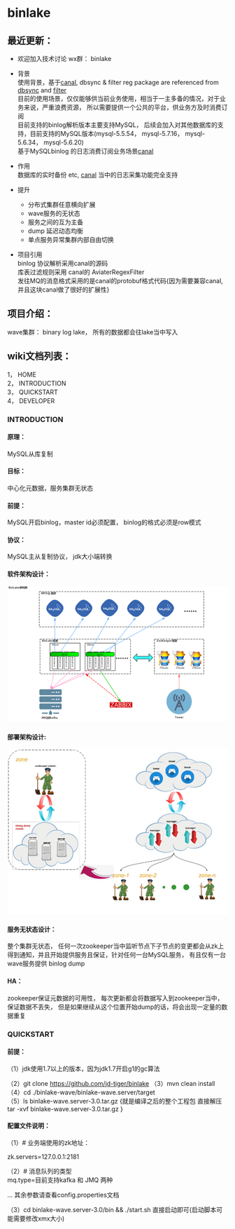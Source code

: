 # binlake 

## 最近更新： 

* 欢迎加入技术讨论 wx群： binlake

* 背景  
    使用背景，基于[canal](https://github.com/alibaba/canal), dbsync & filter reg package are referenced from [dbsync](https://github.com/alibaba/canal/tree/master/dbsync) and [filter](https://github.com/alibaba/canal/tree/master/filter)  
    目前的使用场景，仅仅能够供当前业务使用，相当于一主多备的情况，对于业务来说，严重浪费资源， 所以需要提供一个公共的平台，供业务方及时消费订阅  
    目前支持的binlog解析版本主要支持MySQL， 后续会加入对其他数据库的支持，目前支持的MySQL版本(mysql-5.5.54， mysql-5.7.16， mysql-5.6.34， mysql-5.6.20)  
    基于MySQLbinlog 的日志消费订阅业务场景[canal](https://github.com/alibaba/canal)   

* 作用  
    数据库的实时备份 etc, [canal](https://github.com/alibaba/canal) 当中的日志采集功能完全支持

* 提升  
    * 分布式集群任意横向扩展
	* wave服务的无状态
	* 服务之间的互为主备
	* dump 延迟动态均衡
	* 单点服务异常集群内部自由切换

* 项目引用  
    binlog 协议解析采用canal的源码  
    库表过滤规则采用 canal的 AviaterRegexFilter  
    发往MQ的消息格式采用的是canal的protobuf格式代码{因为需要兼容canal, 并且这块canal做了很好的扩展性}  

## 项目介绍：

wave集群： binary log lake， 所有的数据都会往lake当中写入

## wiki文档列表： 

1， HOME  
2， INTRODUCTION  
3， QUICKSTART  
4， DEVELOPER  


### INTRODUCTION

#### 原理： 
MySQL从库复制  

#### 目标：  
中心化元数据，服务集群无状态  

#### 前提：  
MySQL开启binlog，master id必须配置， binlog的格式必须是row模式  

#### 协议：  
MySQL主从复制协议， jdk大小端转换  

#### 软件架构设计：  
![image](./doc/binlake-arc.jpg)

#### 部署架构设计: 
![image](./doc/binlake-deploy.jpg)

#### 服务无状态设计：    
整个集群无状态， 任何一次zookeeper当中监听节点下子节点的变更都会从zk上得到通知，并且开始提供服务且保证，针对任何一台MySQL服务， 有且仅有一台wave服务提供 binlog dump

#### HA：  
zookeeper保证元数据的可用性， 每次更新都会将数据写入到zookeeper当中，保证数据不丢失， 但是如果继续从这个位置开始dump的话，将会出现一定量的数据重复


### QUICKSTART

#### 前提： 
（1）jdk使用1.7以上的版本，因为jdk1.7开启g1的gc算法  

（2）git clone https://github.com/jd-tiger/binlake
（3）mvn clean install   
（4）cd ./binlake-wave/binlake-wave.server/target  
（5）ls binlake-wave.server-3.0.tar.gz {就是编译之后的整个工程包 直接解压 tar -xvf binlake-wave.server-3.0.tar.gz }  

#### 配置文件说明：  
（1）\# 业务端使用的zk地址：   

zk.servers=127.0.0.1:2181  

（2）\# 消息队列的类型  
mq.type=目前支持kafka 和 JMQ 两种  

... 其余参数请查看config.properties文档

（3）cd binlake-wave.server-3.0/bin && ./start.sh 直接启动即可{启动脚本可能需要修改xmx大小)

